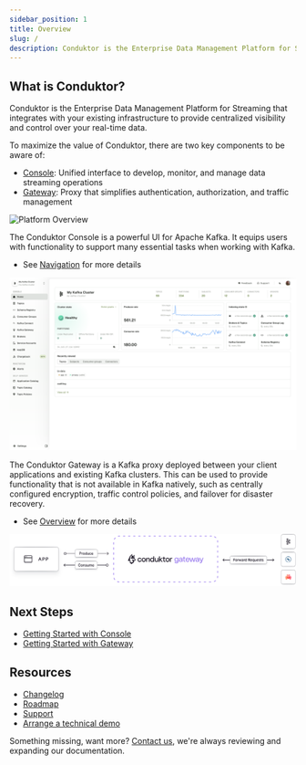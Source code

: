 ```yaml
---
sidebar_position: 1
title: Overview
slug: /
description: Conduktor is the Enterprise Data Management Platform for Streaming
---
```


## What is Conduktor?

Conduktor is the Enterprise Data Management Platform for Streaming that integrates with your existing infrastructure to provide centralized visibility and control over your real-time data.

To maximize the value of Conduktor, there are two key components to be aware of:
 - [Console](/platform/navigation/): Unified interface to develop, monitor, and manage data streaming operations
 - [Gateway](/gateway): Proxy that simplifies authentication, authorization, and traffic management

![Platform Overview](https://framerusercontent.com/images/meFtLvvuqKtvLTZJuKgIV8xMI.png)

The Conduktor Console is a powerful UI for Apache Kafka. It equips users with functionality to support many essential tasks when working with Kafka.

 - See [Navigation](/platform/navigation/) for more details

![Console Home page](assets/home.png)

The Conduktor Gateway is a Kafka proxy deployed between your client applications and existing Kafka clusters. This can be used to provide functionality that is not available in Kafka natively, such as centrally configured encryption, traffic control policies, and failover for disaster recovery.

 - See [Overview](/gateway) for more details

![conduktor-gateway](../gateway/medias/conduktor-gateway.svg)

## Next Steps
 - [Getting Started with Console](/platform/get-started/installation/get-started/docker)
 - [Getting Started with Gateway](/gateway/get-started/docker)

## Resources

- [Changelog](https://conduktor.io/changelog)
- [Roadmap](https://product.conduktor.help)
- [Support](https://www.conduktor.io/contact/support)
- [Arrange a technical demo](https://www.conduktor.io/contact/demo)

Something missing, want more? [Contact us](https://support.conduktor.io/hc/en-gb), we're always reviewing and expanding our documentation.
